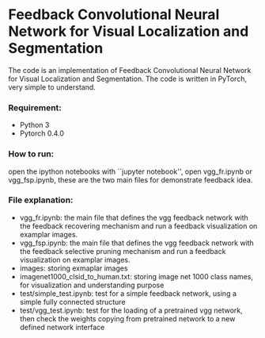 # Feedback Convolutional Neural Network for Visual Localization and Segmentation

The code is an implementation of Feedback Convolutional Neural Network for Visual Localization and Segmentation. The code is written in PyTorch, very simple to understand.

### Requirement:
- Python 3
- Pytorch 0.4.0

### How to run:

open the ipython notebooks with ``jupyter notebook'', open vgg_fr.ipynb or vgg_fsp.ipynb, these are the two main files for demonstrate feedback idea.

### File explanation:

- vgg_fr.ipynb: the main file that defines the vgg feedback network with the feedback recovering mechanism and run a feedback visualization on examplar images.
- vgg_fsp.ipynb: the main file that defines the vgg feedback network with the feedback selective pruning mechanism and run a feedback visualization on  examplar images.
- images: storing exmaplar images
- imagenet1000_clsid_to_human.txt: storing image net 1000 class names, for visualization and understanding purpose
- test/simple_test.ipynb: test for a simple feedback network, using a simple fully connected structure
- test/vgg_test.ipynb: test for the loading of a pretrained vgg network, then check the weights copying from pretrained network to a new defined network interface
